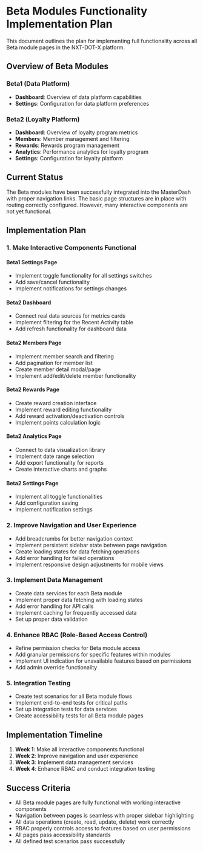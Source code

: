 # Beta Modules Functionality Implementation Plan

This document outlines the plan for implementing full functionality across all Beta module pages in the NXT-DOT-X platform.

## Overview of Beta Modules

### Beta1 (Data Platform)
- **Dashboard**: Overview of data platform capabilities
- **Settings**: Configuration for data platform preferences

### Beta2 (Loyalty Platform)
- **Dashboard**: Overview of loyalty program metrics
- **Members**: Member management and filtering
- **Rewards**: Rewards program management
- **Analytics**: Performance analytics for loyalty program
- **Settings**: Configuration for loyalty platform

## Current Status

The Beta modules have been successfully integrated into the MasterDash with proper navigation links. The basic page structures are in place with routing correctly configured. However, many interactive components are not yet functional.

## Implementation Plan

### 1. Make Interactive Components Functional

#### Beta1 Settings Page
- Implement toggle functionality for all settings switches
- Add save/cancel functionality
- Implement notifications for settings changes

#### Beta2 Dashboard
- Connect real data sources for metrics cards
- Implement filtering for the Recent Activity table
- Add refresh functionality for dashboard data

#### Beta2 Members Page
- Implement member search and filtering
- Add pagination for member list
- Create member detail modal/page
- Implement add/edit/delete member functionality

#### Beta2 Rewards Page
- Create reward creation interface
- Implement reward editing functionality
- Add reward activation/deactivation controls
- Implement points calculation logic

#### Beta2 Analytics Page
- Connect to data visualization library
- Implement date range selection
- Add export functionality for reports
- Create interactive charts and graphs

#### Beta2 Settings Page
- Implement all toggle functionalities
- Add configuration saving
- Implement notification settings

### 2. Improve Navigation and User Experience

- Add breadcrumbs for better navigation context
- Implement persistent sidebar state between page navigation
- Create loading states for data fetching operations
- Add error handling for failed operations
- Implement responsive design adjustments for mobile views

### 3. Implement Data Management

- Create data services for each Beta module
- Implement proper data fetching with loading states
- Add error handling for API calls
- Implement caching for frequently accessed data
- Set up proper data validation

### 4. Enhance RBAC (Role-Based Access Control)

- Refine permission checks for Beta module access
- Add granular permissions for specific features within modules
- Implement UI indication for unavailable features based on permissions
- Add admin override functionality

### 5. Integration Testing

- Create test scenarios for all Beta module flows
- Implement end-to-end tests for critical paths
- Set up integration tests for data services
- Create accessibility tests for all Beta module pages

## Implementation Timeline

1. **Week 1**: Make all interactive components functional
2. **Week 2**: Improve navigation and user experience
3. **Week 3**: Implement data management services
4. **Week 4**: Enhance RBAC and conduct integration testing

## Success Criteria

- All Beta module pages are fully functional with working interactive components
- Navigation between pages is seamless with proper sidebar highlighting
- All data operations (create, read, update, delete) work correctly
- RBAC properly controls access to features based on user permissions
- All pages pass accessibility standards
- All defined test scenarios pass successfully 
